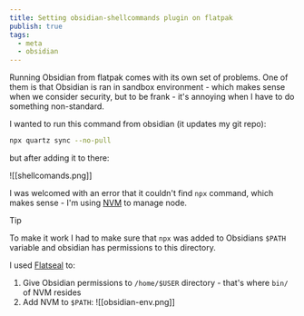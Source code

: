 ```yaml
---
title: Setting obsidian-shellcommands plugin on flatpak
publish: true
tags:
  - meta
  - obsidian
---
```

Running Obsidian from flatpak comes with its own set of problems. One of them is that Obsidian is ran in sandbox environment - which makes sense when we consider security, but to be frank - it's annoying when I have to do something non-standard.

I wanted to run this command from obsidian (it updates my git repo):

```sh
npx quartz sync --no-pull
```

but after adding it to there:

![[shellcomands.png]]

I was welcomed with an error that it couldn't find `npx` command, which makes sense - I'm using [NVM](https://github.com/nvm-sh/nvm) to manage node. 

> [!tip]
> To make it work I had to make sure that `npx` was added to Obsidians `$PATH`  variable and obsidian has permissions to this directory. 

I used [Flatseal](https://flathub.org/apps/com.github.tchx84.Flatseal) to:
1. Give Obsidian permissions to `/home/$USER` directory - that's where `bin/` of NVM resides 
2.  Add NVM to `$PATH`: ![[obsidian-env.png]]


